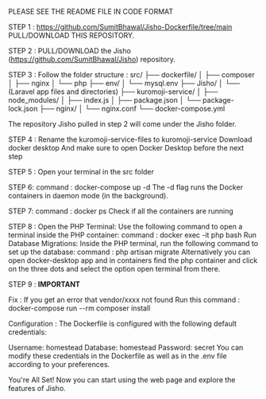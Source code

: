 PLEASE SEE THE README FILE IN CODE FORMAT

STEP 1 :
https://github.com/SumitBhawal/Jisho-Dockerfile/tree/main
PULL/DOWNLOAD THIS REPOSITORY.

STEP 2 :
PULL/DOWNLOAD the Jisho (https://github.com/SumitBhawal/Jisho) repository.

STEP 3 :
Follow the folder structure :
src/
├── dockerfile/
│   ├── composer
│   ├── nginx
│   └── php
├── env/
│   └── mysql.env
├── Jisho/
│   └── (Laravel app files and directories)
├── kuromoji-service/
│   ├── node_modules/
│   ├── index.js
│   ├── package.json
│   └── package-lock.json
├── nginx/
│   └── nginx.conf
└── docker-compose.yml

The repository Jisho pulled in step 2 will come under the Jisho folder. 

STEP 4 :
Rename the kuromoji-service-files to kuromoji-service
Download docker desktop
And make sure to open Docker Desktop before the next step

STEP 5 :
Open your terminal in the src folder

STEP 6:
command : docker-compose up -d
The -d flag runs the Docker containers in daemon mode (in the background).

STEP 7:
command : docker ps
Check if all the containers are running

STEP 8 :
Open the PHP Terminal: Use the following command to open a terminal inside the PHP container:
command : docker exec -it php bash
Run Database Migrations: Inside the PHP terminal, run the following command to set up the database:
command : php artisan migrate
Alternatively you can open docker-desktop app and in containers find the php container and click on the three dots and select the option open terminal from there.

STEP 9 :
**IMPORTANT**

Fix :
If you get an error that vendor/xxxx not found
Run this command : docker-compose run --rm composer install

Configuration :
The Dockerfile is configured with the following default credentials:

Username: homestead
Database: homestead
Password: secret
You can modify these credentials in the Dockerfile as well as in the .env file according to your preferences.

You're All Set!
Now you can start using the web page and explore the features of Jisho.
